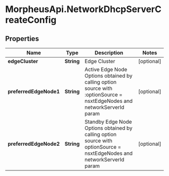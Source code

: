 # MorpheusApi.NetworkDhcpServerCreateConfig

## Properties

Name | Type | Description | Notes
------------ | ------------- | ------------- | -------------
**edgeCluster** | **String** | Edge Cluster | [optional] 
**preferredEdgeNode1** | **String** | Active Edge Node Options obtained by calling option source with :optionSource &#x3D; nsxtEdgeNodes and networkServerId param | [optional] 
**preferredEdgeNode2** | **String** | Standby Edge Node Options obtained by calling option source with optionSource &#x3D; nsxtEdgeNodes and networkServerId param | [optional] 


